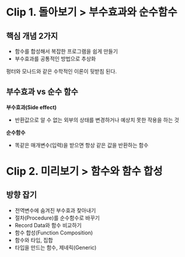 # Clip 1. 돌아보기 > 부수효과와 순수함수

## 핵심 개념 2가지

- 함수를 합성해서 복잡한 프로그램을 쉽게 만들기
- 부수효과를 공통적인 방법으로 추상화

펑터와 모나드와 같은 수학적인 이론이 뒷받침 된다.

## 부수효과 vs 순수 함수

**부수효과(Side effect)**

- 반환값으로 알 수 없는 외부의 상태를 변경하거나 예상치 못한 작용을 하는 것

**순수함수**

- 똑같은 매개변수(입력)을 받으면 항상 같은 값을 반환하는 함수

# Clip 2. 미리보기 > 함수와 함수 합성

## 방향 잡기

- 전역변수에 숨겨진 부수효과 찾아내기
- 절차(Procedure)를 순수함수로 바꾸기
- Record Data와 함수 비교하기
- 함수 합성(Function Composition)
- 함수와 타입, 집합
- 타입을 만드는 함수, 제네릭(Generic)
